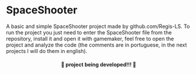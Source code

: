 # SpaceShooter
  A basic and simple SpaceShooter project made by github.com/Regis-LS.
  To run the project you just need to enter the SpaceShooter file from the repository, install it and open it with gamemaker, feel free to open the project and analyze the code (the comments are in portuguese, in the next projects I will do them in english).
<h4 align="center">
  🚧 project being developed!!! 🚧
<h4>
